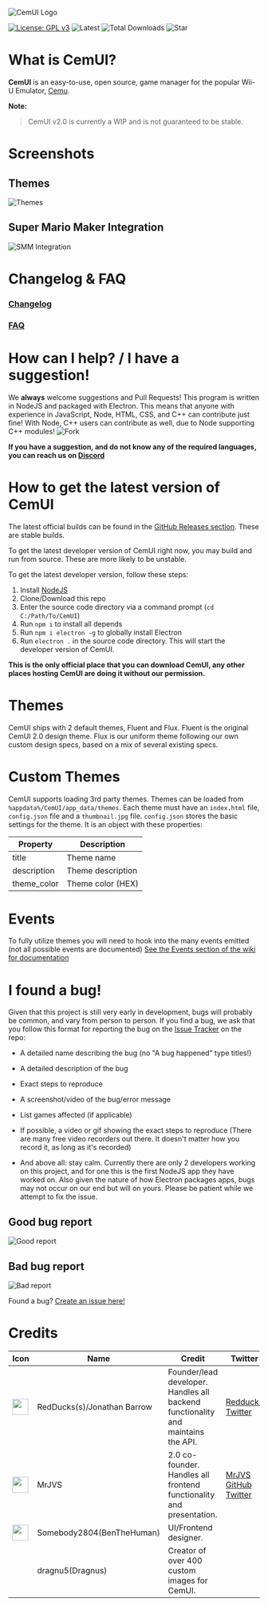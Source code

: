 ![CemUI Logo](https://i.imgur.com/FyFr81X.png)

[![License: GPL v3](https://img.shields.io/badge/License-GPL%20v3-blue.svg)](https://www.gnu.org/licenses/gpl-3.0)
![Latest](https://img.shields.io/github/release/RedDuckss/CemUI/all.svg)
![Total Downloads](https://img.shields.io/github/downloads/RedDuckss/CemUI/total.svg)
![Star](https://img.shields.io/github/stars/RedDuckss/CemUI.svg?style=social&label=Star)

# What is CemUI?
**CemUI** is an easy-to-use, open source, game manager for the popular Wii-U Emulator, [Cemu](http://cemu.info/).

**Note:**
> CemUI v2.0 is currently a WIP and is not guaranteed to be stable.

# Screenshots
## Themes
![Themes](https://i.imgur.com/Oso0kmy.gif)

## Super Mario Maker Integration
![SMM Integration](https://i.imgur.com/WEswjZV.gif)

# Changelog & FAQ
### [Changelog](https://github.com/RedDuckss/CemUI/blob/master/CHANGELOG.md)

### [FAQ](https://github.com/RedDuckss/CemUI/blob/master/FAQ.md)


# How can I help? / I have a suggestion!
We **always** welcome suggestions and Pull Requests! This program is written in NodeJS and packaged with Electron. This means that anyone with experience in JavaScript, Node, HTML, CSS, and C++ can contribute just fine! With Node, C++ users can contribute as well, due to Node supporting C++ modules!
![Fork](https://img.shields.io/github/forks/RedDuckss/CemUI.svg?style=social&label=Fork)

**If you have a suggestion, and do not know any of the required languages, you can reach us on [Discord][1]**

# How to get the latest version of CemUI

The latest official builds can be found in the [GitHub Releases section](https://github.com/RedDuckss/CemUI/releases). These are stable builds.

To get the latest developer version of CemUI right now, you may build and run from source. These are more likely to be unstable.

To get the latest developer version, follow these steps:

1. Install [NodeJS](https://nodejs.org/)
2. Clone/Download this repo
3. Enter the source code directory via a command prompt (`cd C:/Path/To/CemUI`)
4. Run `npm i` to install all depends
5. Run `npm i electron -g` to globally install Electron
6. Run `electron .` in the source code directory. This will start the developer version of CemUI.

**This is the only official place that you can download CemUI, any other places hosting CemUI are doing it without our permission.**

# Themes
CemUI ships with 2 default themes, Fluent and Flux. Fluent is the original CemUI 2.0 design theme. Flux is our uniform theme following our own custom design specs, based on a mix of several existing specs.

# Custom Themes
CemUI supports loading 3rd party themes. Themes can be loaded from `%appdata%/CemUI/app_data/themes`. Each theme must have an `index.html` file, `config.json` file and a `thumbnail.jpg` file. `config.json` stores the basic settings for the theme. It is an object with these properties:

| Property | Description |
|----------|-------------|
| title | Theme name |
| description | Theme description |
| theme_color | Theme color (HEX) |

# Events
To fully utilize themes you will need to hook into the many events emitted (not all possible events are documented)
[See the Events section of the wiki for documentation](https://github.com/RedDuckss/CemUI/wiki/Events)

# I found a bug!
Given that this project is still very early in development, bugs will probably be common, and vary from person to person. If you find a bug, we ask that you follow this format for reporting the bug on the [Issue Tracker](https://github.com/RedDuckss/CemUI/issues) on the repo:
- A detailed name describing the bug (no "A bug happened" type titles!)
- A detailed description of the bug

- Exact steps to reproduce
- A screenshot/video of the bug/error message
- List games affected (if applicable)
- If possible, a video or gif showing the exact steps to reproduce (There are many free video recorders out there. It doesn't matter how you record it, as long as it's recorded)
- And above all: stay calm. Currently there are only 2 developers working on this project, and for one this is the first NodeJS app they have worked on. Also given the nature of how Electron packages apps, bugs may not occur on our end but will on yours. Please be patient while we attempt to fix the issue.

## Good bug report
![Good report](https://i.imgur.com/zjjLpn4.png)

## Bad bug report
![Bad report](https://i.imgur.com/9qM0lGy.png)

Found a bug? [Create an issue here!](https://github.com/RedDuckss/CemUI/issues/new)

# Credits
| Icon                                                    | Name                        | Credit                                                                           | Twitter                            | GitHub                           |
|---------------------------------------------------------|-----------------------------|----------------------------------------------------------------------------------|------------------------------------|----------------------------------|
| <img src="https://i.imgur.com/5QshX3v.png" height="32"> | RedDucks(s)/Jonathan Barrow | Founder/lead developer. Handles all backend functionality and maintains the API. | [Redducks Twitter](https://twitter.com/jondbarrow) | [Redducks GitHub](https://github.com/RedDuckss) |
| <img src="https://i.imgur.com/OFFt3eK.png" height="32"> | MrJVS                       | 2.0 co-founder. Handles all frontend functionality and presentation.             | [MrJVS GitHub Twitter](https://twitter.com/TWmrjvs)    | [MrJVS GitHub](https://github.com/mrjvs)     |
| <img src="https://i.imgur.com/Rc3lGbO.png" height="32"> | Somebody2804(BenTheHuman)   | UI/Frontend designer.                                                            |                                    |                                  |
|                                                         | dragnu5(Dragnus)            | Creator of over 400 custom images for CemUI.                                     |                                    |                                  |

[1]: https://discord.gg/EKn8HnW
